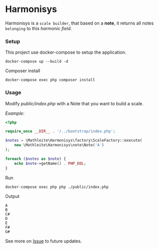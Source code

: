 # Harmonisys

Harmonisys is a `scale builder`, that based on a **note**, it returns all notes `belonging` to this *harmonic field*.

### Setup
This project use docker-compose to setup the application.

```shell
docker-compose up --build -d
```

Composer install
```shell
docker-compose exec php composer install
```
### Usage
 Modify *public/index.php* with a Note that you want to build a scale.

*Example*:
```php
<?php

require_once __DIR__ . '/../bootstrap/index.php';

$notes = \Mathleite\Harmonisys\factory\ScaleFactory::execute(
    new \Mathleite\Harmonisys\note\Note('A')
);

foreach ($notes as $note) {
    echo $note->getName() . PHP_EOL;
}

```

Run
```shell
docker-compose exec php php ./public/index.php
```
Output
```
A
B
C#
D
E
F#
G#
```

See more on [Issue](https://github.com/mathleite/harmonisys/issues) to future updates.